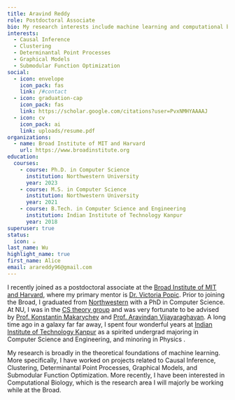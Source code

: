 ```yaml
---
title: Aravind Reddy
role: Postdoctoral Associate
bio: My research interests include machine learning and computational biology.
interests:
  - Causal Inference
  - Clustering
  - Determinantal Point Processes
  - Graphical Models
  - Submodular Function Optimization
social:
  - icon: envelope
    icon_pack: fas
    link: /#contact
  - icon: graduation-cap
    icon_pack: fas
    link: https://scholar.google.com/citations?user=PvxNMHYAAAAJ
  - icon: cv
    icon_pack: ai
    link: uploads/resume.pdf
organizations:
  - name: Broad Institute of MIT and Harvard
    url: https://www.broadinstitute.org
education:
  courses:
    - course: Ph.D. in Computer Science
      institution: Northwestern University
      year: 2023
    - course: M.S. in Computer Science
      institution: Northwestern University
      year: 2021
    - course: B.Tech. in Computer Science and Engineering
      institution: Indian Institute of Technology Kanpur
      year: 2018
superuser: true
status:
  icon: ☕️
last_name: Wu
highlight_name: true
first_name: Alice
email: arareddy96@gmail.com
---
```

I recently joined as a postdoctoral associate at the [Broad Institute of MIT and Harvard](https://www.broadinstitute.org/), where my primary mentor is [Dr. Victoria Popic](https://www.broadinstitute.org/bios/victoria-popic). Prior to joining the Broad, I graduated from [Northwestern](https://www.northwestern.edu/) with a PhD in Computer Science. At NU, I was in the [CS theory group](https://theory.cs.northwestern.edu/) and was very fortunate to be advised by [Prof. Konstantin Makarychev](https://konstantin.makarychev.net/) and [Prof. Aravindan Vijayaraghavan](https://users.eecs.northwestern.edu/~aravindv/). A long time ago in a galaxy far far away, I spent four wonderful years at [Indian Institute of Technology Kanpur](https://iitk.ac.in/) as a spirited undergrad majoring in Computer Science and Engineering, and minoring in Physics .

My research is broadly in the theoretical foundations of machine learning. More specifically, I have worked on projects related to Causal Inference, Clustering, Determinantal Point Processes, Graphical Models, and Submodular Function Optimization. More recently, I have been interested in Computational Biology, which is the research area I will majorly be working while at the Broad.